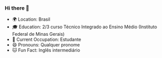 ### Hi there 👋

- 🌍 Location: Brasil
- 🎓 Education: 2/3 curso Técnico Integrado ao Ensino Médio (Instituto Federal de Minas Gerais)
- 💼 Current Occupation: Estudante
- 😄 Pronouns: Qualquer pronome
- 🐱 Fun Fact: Inglês intermediário
